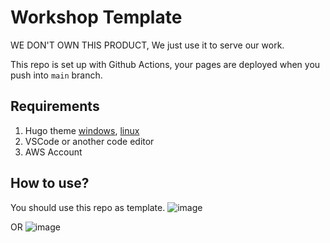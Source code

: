 # Workshop Template

WE DON'T OWN THIS PRODUCT, We just use it to serve our work.

This repo is set up with Github Actions, your pages are deployed when you push into `main` branch.

## Requirements

1. Hugo theme [windows](https://gohugo.io/installation/windows/), [linux](https://gohugo.io/installation/linux/)
2. VSCode or another code editor
3. AWS Account

## How to use?

You should use this repo as template.
![image](https://github.com/user-attachments/assets/675d7a9f-8a00-469b-a328-03ec4f4c6f73)

OR
![image](https://github.com/user-attachments/assets/b699794e-50b1-46a7-85cb-b1ad45bdfc75)
